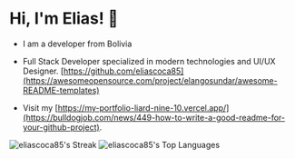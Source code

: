 
# Hi, I'm Elias! 👋
 - I am a developer from Bolivia[](https://github.com/matiassingers/awesome-readme)
 - Full Stack Developer specialized in modern technologies and UI/UX Designer. [https://github.com/eliascoca85](https://awesomeopensource.com/project/elangosundar/awesome-README-templates)

 - Visit my [https://my-portfolio-liard-nine-10.vercel.app/](https://bulldogjob.com/news/449-how-to-write-a-good-readme-for-your-github-project).

   
![eliascoca85's Streak](https://github-readme-streak-stats.herokuapp.com/?user=eliascoca85&theme=prussian&hide_border=true)
![eliascoca85's Top Languages](https://github-readme-stats.vercel.app/api/top-langs/?username=eliascoca85&theme=prussian&show_icons=true&hide_border=true&layout=compact)
